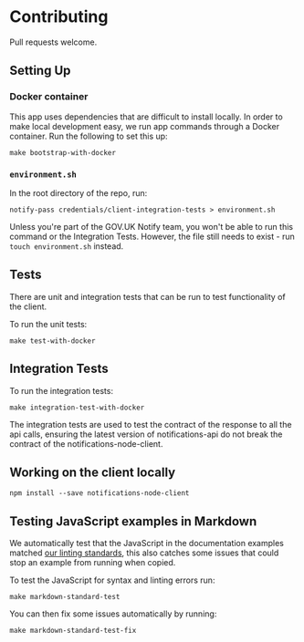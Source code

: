 # Contributing

Pull requests welcome.

## Setting Up

### Docker container

This app uses dependencies that are difficult to install locally. In order to make local development easy, we run app commands through a Docker container. Run the following to set this up:

```shell
make bootstrap-with-docker
```

### `environment.sh`

In the root directory of the repo, run:

```
notify-pass credentials/client-integration-tests > environment.sh
```

Unless you're part of the GOV.UK Notify team, you won't be able to run this command or the Integration Tests. However, the file still needs to exist - run `touch environment.sh` instead.

## Tests

There are unit and integration tests that can be run to test functionality of the client.

To run the unit tests:

```
make test-with-docker
```

## Integration Tests

To run the integration tests:

```
make integration-test-with-docker
```

The integration tests are used to test the contract of the response to all the api calls, ensuring the latest version of notifications-api do not break the contract of the notifications-node-client.

## Working on the client locally

`npm install --save notifications-node-client`

## Testing JavaScript examples in Markdown

We automatically test that the JavaScript in the documentation examples matched [our linting standards](https://gds-way.cloudapps.digital/manuals/programming-languages/nodejs/#source-formatting-and-linting),
this also catches some issues that could stop an example from running when copied.

To test the JavaScript for syntax and linting errors run:

`make markdown-standard-test`

You can then fix some issues automatically by running:

`make markdown-standard-test-fix`
